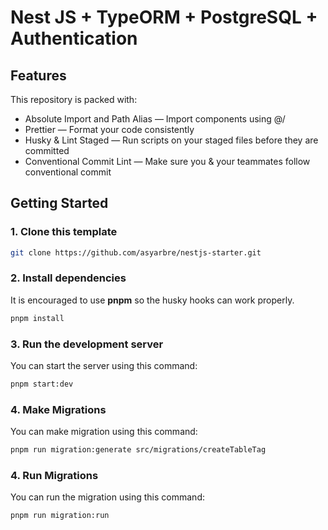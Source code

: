 # Nest JS + TypeORM + PostgreSQL + Authentication

## Features
This repository is packed with:

- Absolute Import and Path Alias — Import components using @/
- Prettier — Format your code consistently
- Husky & Lint Staged — Run scripts on your staged files before they are committed
- Conventional Commit Lint — Make sure you & your teammates follow conventional commit

## Getting Started

### 1. Clone this template 
   ```bash
   git clone https://github.com/asyarbre/nestjs-starter.git
   ```

### 2. Install dependencies
It is encouraged to use **pnpm** so the husky hooks can work properly.

```bash
pnpm install
```

### 3. Run the development server

You can start the server using this command:

```bash
pnpm start:dev
```

### 4. Make Migrations

You can make migration using this command:

```bash
pnpm run migration:generate src/migrations/createTableTag
```

### 4. Run Migrations

You can run the migration using this command:

```bash
pnpm run migration:run
```
